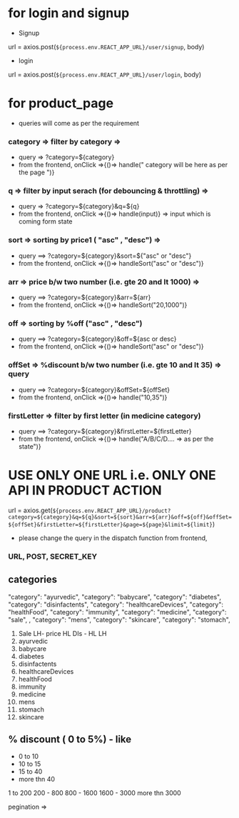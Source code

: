 # for login and signup

- Signup

url = axios.post(`${process.env.REACT_APP_URL}/user/signup`, body)

- login

url = axios.post(`${process.env.REACT_APP_URL}/user/login`, body)

# for product_page

- queries will come as per the requirement

### category => filter by category =>

- query => ?category=${category}
- from the frontend, onClick =>{()=> handle(" category will be here as per the page ")}

### q => filter by input serach (for debouncing & throttling) =>

- query => ?category=${category}&q=${q}
- from the frontend, onClick =>{()=> handle(input)} => input which is coming form state

### sort => sorting by price1 ( "asc" , "desc") =>

- query ==> ?category=${category}&sort=${"asc" or "desc"}
- from the frontend, onClick =>{()=> handleSort("asc" or "desc")}

### arr => price b/w two number (i.e. gte 20 and lt 1000) =>

- query ==> ?category=${category}&arr=${arr}
- from the frontend, onClick =>{()=> handleSort("20,1000")}

### off => sorting by %off ("asc" , "desc")

- query ==> ?category=${category}&off=${asc or desc}
- from the frontend, onClick =>{()=> handleSort("asc" or "desc")}

### offSet => %discount b/w two number (i.e. gte 10 and lt 35) => query

- query ==> ?category=${category}&offSet=${offSet}
- from the frontend, onClick =>{()=> handle("10,35")}

### firstLetter => filter by first letter (in medicine category)

- query ==> ?category=${category}&firstLetter=${firstLetter}
- from the frontend, onClick =>{()=> handle("A/B/C/D.... => as per the state")}

# USE ONLY ONE URL i.e. ONLY ONE API IN PRODUCT ACTION

url = axios.get(`${process.env.REACT_APP_URL}/product?category=${category}&q=${q}&sort=${sort}&arr=${arr}&off=${off}&offSet=${offSet}&firstLetter=${firstLetter}&page=${page}&limit=${limit}`)

- please change the query in the dispatch function from frontend,

### URL, POST, SECRET_KEY


## categories


"category": "ayurvedic",    "category": "babycare",     "category": "diabetes",      "category": "disinfactents",    "category": "healthcareDevices",      "category": "healthFood",         "category": "immunity",        "category": "medicine",       "category": "sale",    ,    "category": "mens",       "category": "skincare",        "category": "stomach",



1) Sale                                         LH- price
                                                HL
                                                DIs - HL
                                                LH
2) ayurvedic
3) babycare
3) diabetes
3) disinfactents
3) healthcareDevices
3) healthFood
3) immunity
3) medicine
3) mens
3) stomach
3) skincare

 ## % discount  ( 0 to 5%)  - like

- 0 to 10
- 10 to 15
- 15 to 40
- more thn 40

1 to 200
200 - 800
800 - 1600
1600 - 3000
more thn 3000




pegination  => 
